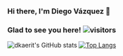 ### Hi there, I'm Diego Vázquez 👋 
### Glad to see you here! ![visitors](https://visitor-badge.glitch.me/badge?page_id=page.id)

![dkaerit's GitHub stats](https://github-readme-stats.vercel.app/api?username=dkaerit&show_icons=true&theme=github_dark&hide_border=true)
[![Top Langs](https://github-readme-stats.vercel.app/api/top-langs/?username=anuraghazra&layout=compact)](https://github.com/anuraghazra/github-readme-stats)

<!--
**dkaerit/dkaerit** is a ✨ _special_ ✨ repository because its `README.md` (this file) appears on your GitHub profile.

Here are some ideas to get you started:

- 🔭 I’m currently working on ...
- 🌱 I’m currently learning ...
- 👯 I’m looking to collaborate on ...
- 🤔 I’m looking for help with ...
- 💬 Ask me about ...
- 📫 How to reach me: ...
- 😄 Pronouns: ...
- ⚡ Fun fact: ...
-->
